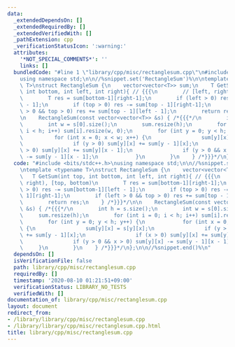 ```yaml
---
data:
  _extendedDependsOn: []
  _extendedRequiredBy: []
  _extendedVerifiedWith: []
  _pathExtension: cpp
  _verificationStatusIcon: ':warning:'
  attributes:
    '*NOT_SPECIAL_COMMENTS*': ''
    links: []
  bundledCode: "#line 1 \"library/cpp/misc/rectanglesum.cpp\"\n#include <bits/stdc++.h>\n\
    using namespace std;\n\n//%snippet.set('RectangleSum')%\n\ntemplate <typename\
    \ T>\nstruct RectangleSum {\n    vector<vector<T>> sum;\n    T GetSum(int top,\
    \ int bottom, int left, int right){ // {{{\n        // [left, right), [top, bottom)\n\
    \        T res = sum[bottom-1][right-1];\n        if (left > 0) res -= sum[bottom-1][left\
    \ - 1];\n        if (top > 0) res -= sum[top - 1][right-1];\n        if (left\
    \ > 0 && top > 0) res += sum[top - 1][left - 1];\n        return res;\n    } /*}}}*/\n\
    \n    RectangleSum(const vector<vector<T>> &s) { /*{{{*/\n        int h = s.size();\n\
    \        int w = s[0].size();\n        sum.resize(h);\n        for (int i = 0;\
    \ i < h; i++) sum[i].resize(w, 0);\n        for (int y = 0; y < h; y++) {\n  \
    \          for (int x = 0; x < w; x++) {\n                sum[y][x] = s[y][x];\n\
    \                if (y > 0) sum[y][x] += sum[y - 1][x];\n                if (x\
    \ > 0) sum[y][x] += sum[y][x - 1];\n                if (y > 0 && x > 0) sum[y][x]\
    \ -= sum[y - 1][x - 1];\n            }\n        }\n    } /*}}}*/\n};\n\n//%snippet.end()%\n"
  code: "#include <bits/stdc++.h>\nusing namespace std;\n\n//%snippet.set('RectangleSum')%\n\
    \ntemplate <typename T>\nstruct RectangleSum {\n    vector<vector<T>> sum;\n \
    \   T GetSum(int top, int bottom, int left, int right){ // {{{\n        // [left,\
    \ right), [top, bottom)\n        T res = sum[bottom-1][right-1];\n        if (left\
    \ > 0) res -= sum[bottom-1][left - 1];\n        if (top > 0) res -= sum[top -\
    \ 1][right-1];\n        if (left > 0 && top > 0) res += sum[top - 1][left - 1];\n\
    \        return res;\n    } /*}}}*/\n\n    RectangleSum(const vector<vector<T>>\
    \ &s) { /*{{{*/\n        int h = s.size();\n        int w = s[0].size();\n   \
    \     sum.resize(h);\n        for (int i = 0; i < h; i++) sum[i].resize(w, 0);\n\
    \        for (int y = 0; y < h; y++) {\n            for (int x = 0; x < w; x++)\
    \ {\n                sum[y][x] = s[y][x];\n                if (y > 0) sum[y][x]\
    \ += sum[y - 1][x];\n                if (x > 0) sum[y][x] += sum[y][x - 1];\n\
    \                if (y > 0 && x > 0) sum[y][x] -= sum[y - 1][x - 1];\n       \
    \     }\n        }\n    } /*}}}*/\n};\n\n//%snippet.end()%\n"
  dependsOn: []
  isVerificationFile: false
  path: library/cpp/misc/rectanglesum.cpp
  requiredBy: []
  timestamp: '2020-08-10 01:21:51+09:00'
  verificationStatus: LIBRARY_NO_TESTS
  verifiedWith: []
documentation_of: library/cpp/misc/rectanglesum.cpp
layout: document
redirect_from:
- /library/library/cpp/misc/rectanglesum.cpp
- /library/library/cpp/misc/rectanglesum.cpp.html
title: library/cpp/misc/rectanglesum.cpp
---
```

